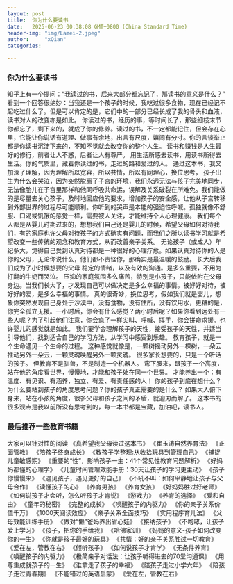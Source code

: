 ```yaml
---
layout: post
title:  你为什么要读书
date:   2025-06-23 00:38:08 GMT+0800 (China Standard Time)
header-img: "img/Lamei-2.jpeg"
author:     "xQian"
categories: 

---
```


### 你为什么要读书

知乎上有一个提问：“我读过的书，后来大部分都忘记了，那读书的意义是什么？”
看到一个回答很绝妙：当我还是一个孩子的时候，我吃过很多食物，现在已经记不起吃过什么了。但是可以肯定的是，它们中的一部分已经长成了我的骨头和血液，读书对人的改变亦是如此。
你读过的书，经历的事，等时间长了，那些细枝末节你都忘了，剩下来的，就成了你的修养。读过的书，不一定都能记住，但会存在心里，它能让你说话有道理、做事有余地，出言有尺度，嬉闹有分寸。你的言谈举止都是你读书沉淀下来的，不知不觉就会改变你的整个人生。
读书和赚钱是人生最好的修行，前者让人不惑，后者让人有尊严。
用生活所感去读书，用读书所得去生活。你的气质里，藏着你读过的书，走过的路和爱过的人。
通过这本书，我又加深了理解，因为理解所以宽容，所以共情，所以有同理心，换位思考， 孩子出生为什么会哭泣，因为突然脱离了子宫的环境，我们永远无法与孩子完美地同步，无法像胎儿在子宫里那样和他同呼吸共命运，误解及关系破裂在所难免。我们能做的是尽量去关心孩子，及时地回应他的要求，增加孩子的安全感，让他从子宫转移到外部世界的过程尽可能顺利。你听到的哭声是本能的强迫性呼喊。孤独就像不舒服、口渴或饥饿的感觉一样，需要被人关注，才能维持个人心理健康。
我们每个人都是从婴儿时期过来的，想想我们自己还是婴儿的时候，希望父母如何对待我们，有的家庭也许父母对待孩子的方式确实有问题，而我们之所以读书学习就是希望改变一些传统的观念和教育方式，从而改善亲子关系。
无论孩子（或成人）年纪多大，觉得自己受到认真对待都是一种很好的心理疗愈。如果认真对待你的人是你的父母，无论你说什么，他们都不责怪你，那确实是最温暖的鼓励。
长大后我们成为了小时候想要的父母
稳定的情绪，以及有效的沟通。是多么重要，不用为打翻的牛奶而哭泣。
压抑的家庭氛围多么痛苦，特别是小孩子，只能依附在父母身边。当我们长大了，才发现自己可以做决定是多么幸福的事情。被好好对待，被好好的爱，是多么幸福的事情。
真的很奇妙，换位思考，假如我们就是婴儿，想象你突然发现自己身处于沙漠中，没有食物，没有住所，没有饮用水，更糟的是，你完全孤立无援。一小时后，你会有什么感觉？两小时后呢？如果你看到远处有一些人呢？为了引起他们注意，你会疯了一样尖叫、呼喊、挥手，你会拼命求援。也许婴儿的感觉就是如此。
我们要学会理解孩子的天性，接受孩子的天性，并适当引导他们，找到适合自己的学习方法，从学习中感受到乐趣。
教育孩子，就是一个生命遇见一个生命的过程。
这种感觉就像是，一颗树摇动另外一棵树，一朵云推动另外一朵云，一颗灵魂唤醒另外一颗灵魂。
很多家长想要的，只是一个听话的孩子。
但教育不是驯兽，不是制造一个机器人。
弯下腰来，跟孩子一个高度，站在他的角度看世界，慢慢地，才能和孩子处在同一个世界。
才能养出一个：有温度、有见识、有涵养，独立、有爱、有责任感的人！
你的孩子到底在想什么？为什么要站到孩子的角度思考问题？你的孩子真正需要的是什么？
如果大人俯下身来，站在小孩的角度，很多父母和孩子之间的矛盾，就迎刃而解了。
这本书的很多观点是我以前所没有思考到的，每一本书都是宝藏，加油吧，读书人。

### 最后推荐一些教育书籍
大家可以针对性的阅读
《真希望我父母读过这本书》
《崔玉涛自然养育法》
《正面管教》
《陪孩子终身成长》
《教孩子学整理:从收拾玩具到管理自己》
《捕捉儿童敏感期》
《重要的“性”，影响孩子一生：41个常见性教育问题解析》
《好妈妈都懂的心理学》
《儿童时间管理效能手册：30天让孩子的学习更主动》
《孩子你慢慢来》
《遇见孩子，遇见更好的自己》
《不吼不叫：如何平静地让孩子与父母合作》
《读懂孩子的心》
《养育男孩》
《养育女孩》
《好妈妈胜过好老师》
《如何说孩子才会听，怎么听孩子才肯说》
《游戏力》
《养育的选择》
《爱和自由》
《童年的秘密》
《完整的成长》
《唤醒孩子的内驱力》
《你的亲子关系价值千万》
《1000天阅读效应》
《亲子关系全面技巧》
《实用程序育儿法》
《父母效能训练手册》
《做对“懒”爸妈养出省心娃》
《接纳孩子》
《不咆哮，让孩子爱上学习》
《孩子，把你的手给我》
《哈佛家训》
《妈妈的意义-孩子如何改变你的一生》
《你就是孩子最好的玩具》
《共情：好的亲子关系胜过一切教育》
《爱在左，管教在右》
《倾听孩子》
《如何说孩子才肯学》
《无条件养育》
《唤醒孩子的内驱力》
《极简亲子对话法：让孩子听得进去的70堂沟通课》
《用尊重成就孩子的一生》
《谁拿走了孩子的幸福》
《陪孩子走过小学六年》
《陪孩子走过青春期》
《不能错过的英语启蒙》
《爱在左，管教在右》